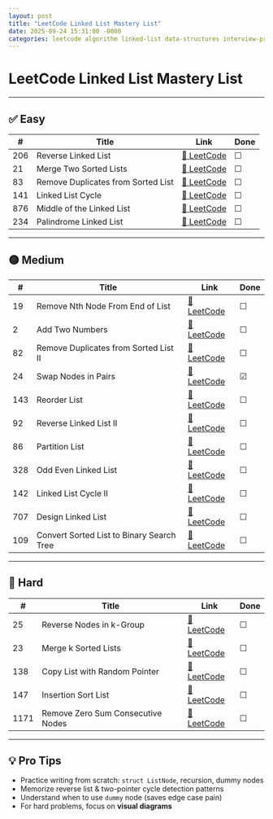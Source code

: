 ```yaml
---
layout: post
title: "LeetCode Linked List Mastery List"
date: 2025-09-24 15:31:00 -0000
categories: leetcode algorithm linked-list data-structures interview-preparation practice-list problem-solving competitive-programming pointers traversal
---
```

# LeetCode Linked List Mastery List

---

## ✅ Easy

| #   | Title | Link | Done |
|-----|-------|------|------|
| 206 | Reverse Linked List | [🔗 LeetCode](https://leetcode.com/problems/reverse-linked-list) | ☐ |
| 21  | Merge Two Sorted Lists | [🔗 LeetCode](https://leetcode.com/problems/merge-two-sorted-lists) | ☐ |
| 83  | Remove Duplicates from Sorted List | [🔗 LeetCode](https://leetcode.com/problems/remove-duplicates-from-sorted-list) | ☐ |
| 141 | Linked List Cycle | [🔗 LeetCode](https://leetcode.com/problems/linked-list-cycle) | ☐ |
| 876 | Middle of the Linked List | [🔗 LeetCode](https://leetcode.com/problems/middle-of-the-linked-list) | ☐ |
| 234 | Palindrome Linked List | [🔗 LeetCode](https://leetcode.com/problems/palindrome-linked-list) | ☐ |

---

## 🟡 Medium

| #   | Title | Link | Done |
|-----|-------|------|------|
| 19  | Remove Nth Node From End of List | [🔗 LeetCode](https://leetcode.com/problems/remove-nth-node-from-end-of-list) | ☐ |
| 2   | Add Two Numbers | [🔗 LeetCode](https://leetcode.com/problems/add-two-numbers) | ☐ |
| 82  | Remove Duplicates from Sorted List II | [🔗 LeetCode](https://leetcode.com/problems/remove-duplicates-from-sorted-list-ii) | ☐ |
| 24  | Swap Nodes in Pairs | [🔗 LeetCode](https://leetcode.com/problems/swap-nodes-in-pairs) | ☑ |
| 143 | Reorder List | [🔗 LeetCode](https://leetcode.com/problems/reorder-list) | ☐ |
| 92  | Reverse Linked List II | [🔗 LeetCode](https://leetcode.com/problems/reverse-linked-list-ii) | ☐ |
| 86  | Partition List | [🔗 LeetCode](https://leetcode.com/problems/partition-list) | ☐ |
| 328 | Odd Even Linked List | [🔗 LeetCode](https://leetcode.com/problems/odd-even-linked-list) | ☐ |
| 142 | Linked List Cycle II | [🔗 LeetCode](https://leetcode.com/problems/linked-list-cycle-ii) | ☐ |
| 707 | Design Linked List | [🔗 LeetCode](https://leetcode.com/problems/design-linked-list) | ☐ |
| 109 | Convert Sorted List to Binary Search Tree | [🔗 LeetCode](https://leetcode.com/problems/convert-sorted-list-to-binary-search-tree) | ☐ |

---

## 🔴 Hard

| #   | Title | Link | Done |
|-----|-------|------|------|
| 25  | Reverse Nodes in k-Group | [🔗 LeetCode](https://leetcode.com/problems/reverse-nodes-in-k-group) | ☐ |
| 23  | Merge k Sorted Lists | [🔗 LeetCode](https://leetcode.com/problems/merge-k-sorted-lists) | ☐ |
| 138 | Copy List with Random Pointer | [🔗 LeetCode](https://leetcode.com/problems/copy-list-with-random-pointer) | ☐ |
| 147 | Insertion Sort List | [🔗 LeetCode](https://leetcode.com/problems/insertion-sort-list) | ☐ |
| 1171| Remove Zero Sum Consecutive Nodes | [🔗 LeetCode](https://leetcode.com/problems/remove-zero-sum-consecutive-nodes-from-linked-list) | ☐ |

---

## 💡 Pro Tips

- Practice writing from scratch: `struct ListNode`, recursion, dummy nodes
- Memorize reverse list & two-pointer cycle detection patterns
- Understand when to use `dummy` node (saves edge case pain)
- For hard problems, focus on **visual diagrams**

